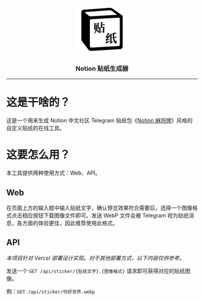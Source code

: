 <div align="center">
<img src="./packages/web/public/icon.png" width="128">
<h3>Notion 贴纸生成器</h3>
</div>

---

# 这是干啥的？

这是一个用来生成 Notion 中文社区 Telegram 贴纸包《[Notion 麻将牌](https://t.me/addstickers/notionzhong)》风格的自定义贴纸的在线工具。

# 这要怎么用？

本工具提供两种使用方式：Web、API。

## Web

在页面上方的输入框中输入贴纸文字，确认预览效果符合需要后，选择一个图像格式点击相应按钮下载图像文件即可。发送 WebP 文件会被 Telegram 视为贴纸消息，各方面的体验更佳，因此推荐使用此格式。

## API

_本项目针对 Vercel 部署设计实现。对于其他部署方式，以下内容仅供参考。_

发送一个 `GET /api/sticker/{贴纸文字}.{图像格式}` 请求即可获得对应的贴纸图像。

例：`GET /api/sticker/你好世界.webp`
